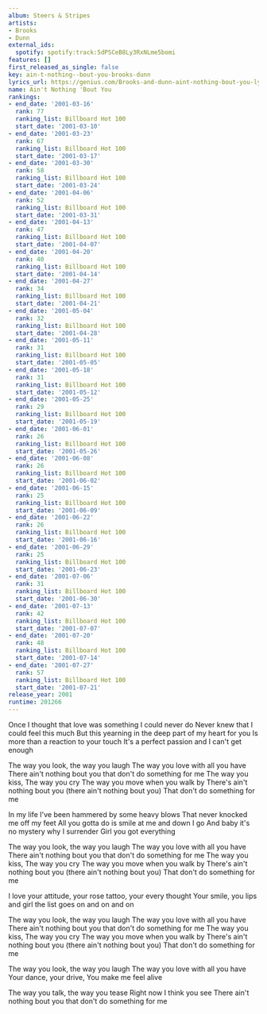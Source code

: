 ```yaml
---
album: Steers & Stripes
artists:
- Brooks
- Dunn
external_ids:
  spotify: spotify:track:5dPSCeB8Ly3RxNLme5bomi
features: []
first_released_as_single: false
key: ain-t-nothing--bout-you-brooks-dunn
lyrics_url: https://genius.com/Brooks-and-dunn-aint-nothing-bout-you-lyrics
name: Ain't Nothing 'Bout You
rankings:
- end_date: '2001-03-16'
  rank: 77
  ranking_list: Billboard Hot 100
  start_date: '2001-03-10'
- end_date: '2001-03-23'
  rank: 67
  ranking_list: Billboard Hot 100
  start_date: '2001-03-17'
- end_date: '2001-03-30'
  rank: 58
  ranking_list: Billboard Hot 100
  start_date: '2001-03-24'
- end_date: '2001-04-06'
  rank: 52
  ranking_list: Billboard Hot 100
  start_date: '2001-03-31'
- end_date: '2001-04-13'
  rank: 47
  ranking_list: Billboard Hot 100
  start_date: '2001-04-07'
- end_date: '2001-04-20'
  rank: 40
  ranking_list: Billboard Hot 100
  start_date: '2001-04-14'
- end_date: '2001-04-27'
  rank: 34
  ranking_list: Billboard Hot 100
  start_date: '2001-04-21'
- end_date: '2001-05-04'
  rank: 32
  ranking_list: Billboard Hot 100
  start_date: '2001-04-28'
- end_date: '2001-05-11'
  rank: 31
  ranking_list: Billboard Hot 100
  start_date: '2001-05-05'
- end_date: '2001-05-18'
  rank: 31
  ranking_list: Billboard Hot 100
  start_date: '2001-05-12'
- end_date: '2001-05-25'
  rank: 29
  ranking_list: Billboard Hot 100
  start_date: '2001-05-19'
- end_date: '2001-06-01'
  rank: 26
  ranking_list: Billboard Hot 100
  start_date: '2001-05-26'
- end_date: '2001-06-08'
  rank: 26
  ranking_list: Billboard Hot 100
  start_date: '2001-06-02'
- end_date: '2001-06-15'
  rank: 25
  ranking_list: Billboard Hot 100
  start_date: '2001-06-09'
- end_date: '2001-06-22'
  rank: 26
  ranking_list: Billboard Hot 100
  start_date: '2001-06-16'
- end_date: '2001-06-29'
  rank: 25
  ranking_list: Billboard Hot 100
  start_date: '2001-06-23'
- end_date: '2001-07-06'
  rank: 31
  ranking_list: Billboard Hot 100
  start_date: '2001-06-30'
- end_date: '2001-07-13'
  rank: 42
  ranking_list: Billboard Hot 100
  start_date: '2001-07-07'
- end_date: '2001-07-20'
  rank: 48
  ranking_list: Billboard Hot 100
  start_date: '2001-07-14'
- end_date: '2001-07-27'
  rank: 57
  ranking_list: Billboard Hot 100
  start_date: '2001-07-21'
release_year: 2001
runtime: 201266
---
```

Once I thought that love was something I could never do
Never knew that I could feel this much
But this yearning in the deep part of my heart for you
Is more than a reaction to your touch
It's a perfect passion and I can't get enough

The way you look, the way you laugh
The way you love with all you have
There ain't nothing bout you that don't do something for me
The way you kiss, The way you cry
The way you move when you walk by
There's ain't nothing bout you (there ain't nothing bout you)
That don't do something for me

In my life I've been hammered by some heavy blows
That never knocked me off my feet
All you gotta do is smile at me and down I go
And baby it's no mystery why I surrender
Girl you got everything

The way you look, the way you laugh
The way you love with all you have
There ain't nothing bout you that don't do something for me
The way you kiss, The way you cry
The way you move when you walk by
There's ain't nothing bout you (there ain't nothing bout you)
That don't do something for me

I love your attitude, your rose tattoo, your every thought
Your smile, you lips and girl the list goes on and on and on

The way you look, the way you laugh
The way you love with all you have
There ain't nothing bout you that don't do something for me
The way you kiss, The way you cry
The way you move when you walk by
There's ain't nothing bout you (there ain't nothing bout you)
That don't do something for me

The way you look, the way you laugh
The way you love with all you have
Your dance, your drive, You make me feel alive

The way you talk, the way you tease
Right now I think you see
There ain't nothing bout you that don't do something for me
